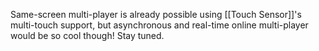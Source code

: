 Same-screen multi-player is already possible using [[Touch Sensor]]'s multi-touch support, but asynchronous and real-time online multi-player would be so cool though! Stay tuned.